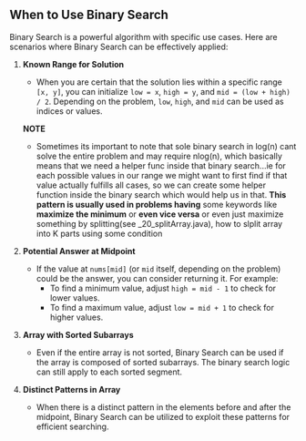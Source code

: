 ## When to Use Binary Search

Binary Search is a powerful algorithm with specific use cases. Here are scenarios where Binary Search can be effectively applied:

1. **Known Range for Solution**
   - When you are certain that the solution lies within a specific range `[x, y]`, you can initialize `low = x`, `high = y`, and `mid = (low + high) / 2`. Depending on the problem, `low`, `high`, and `mid` can be used as indices or values.

   **NOTE** 
   - Sometimes its important to note that sole binary search in log(n) cant solve the entire problem and may require nlog(n), which basically means that we need a helper func inside that binary search...ie for each possible values in our range we might want to first find if that value actually fulfills all cases, so we can create some helper function inside the binary search which would help us in that. **This pattern is usually used in problems having**
   some keywords like **maximize the minimum** or **even vice versa** or even just maximize something by splitting(see _20_splitArray.java), how to slplit array into K parts using some condition

2. **Potential Answer at Midpoint**
   - If the value at `nums[mid]` (or `mid` itself, depending on the problem) could be the answer, you can consider returning it. For example:
     - To find a minimum value, adjust `high = mid - 1` to check for lower values.
     - To find a maximum value, adjust `low = mid + 1` to check for higher values.

3. **Array with Sorted Subarrays**
   - Even if the entire array is not sorted, Binary Search can be used if the array is composed of sorted subarrays. The binary search logic can still apply to each sorted segment.

4. **Distinct Patterns in Array**
   - When there is a distinct pattern in the elements before and after the midpoint, Binary Search can be utilized to exploit these patterns for efficient searching.

